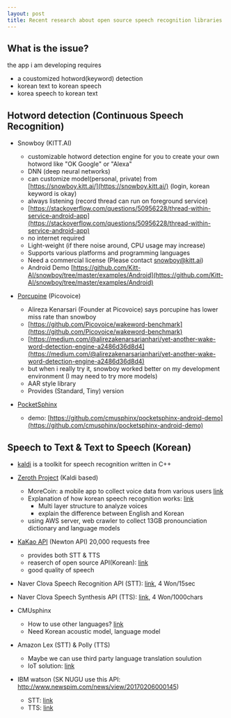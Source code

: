 ```yaml
---
layout: post
title: Recent research about open source speech recognition libraries
---
```


## What is the issue?

the app i am developing requires
* a coustomized hotword(keyword) detection
* korean text to korean speech
* korea speech to korean text

## Hotword detection (Continuous Speech Recognition)

* Snowboy (KITT.AI)
  * customizable hotword detection engine for you to create your own hotword like "OK Google" or "Alexa"
  * DNN (deep neural networks)
  * can customize model(personal, private) from [https://snowboy.kitt.ai/](https://snowboy.kitt.ai/) (login, korean keyword is okay)
  * always listening (record thread can run on foreground service) 
  * [https://stackoverflow.com/questions/50956228/thread-within-service-android-app](https://stackoverflow.com/questions/50956228/thread-within-service-android-app)
  * no internet required
  * Light-weight (if there noise around, CPU usage may increase) 
  * Supports various platforms and programming languages
  * Need a commercial license (Please contact snowboy@kitt.ai)
  * Android Demo [https://github.com/Kitt-AI/snowboy/tree/master/examples/Android](https://github.com/Kitt-AI/snowboy/tree/master/examples/Android)
  
* [Porcupine](https://github.com/Picovoice/Porcupine) (Picovoice) 
  * Alireza Kenarsari (Founder at Picovoice) says porcupine has lower miss rate than snowboy
  * [https://github.com/Picovoice/wakeword-benchmark](https://github.com/Picovoice/wakeword-benchmark)
  * [https://medium.com/@alirezakenarsarianhari/yet-another-wake-word-detection-engine-a2486d36d8d4](https://medium.com/@alirezakenarsarianhari/yet-another-wake-word-detection-engine-a2486d36d8d4)
  * but when i really try it, snowboy worked better on my development environment (I may need to try more models)
  * AAR style library
  * Provides (Standard, Tiny) version
  
* [PocketSphinx](https://cmusphinx.github.io/wiki/tutorialandroid/)
  * demo: [https://github.com/cmusphinx/pocketsphinx-android-demo](https://github.com/cmusphinx/pocketsphinx-android-demo)

## Speech to Text & Text to Speech (Korean)

* [kaldi](http://kaldi-asr.org/) is a toolkit for speech recognition written in C++

* [Zeroth Project](https://github.com/goodatlas/zeroth) (Kaldi based)
  * MoreCoin: a mobile app to collect voice data from various users [link](https://play.google.com/store/apps/details?id=com.goodatlas.morecoin)
  * Explanation of how korean speech recognition works: [link](https://github.com/goodatlas/zeroth/tree/master/s5/data/local/lm)
    * Multi layer structure to analyze voices
    * explain the difference between English and Korean
  * using AWS server, web crawler to collect 13GB pronounciation dictionary and language models

* [KaKao API](https://developers.kakao.com/docs/android/speech) (Newton API) 20,000 requests free
  * provides both STT & TTS
  * reaserch of open source API(Korean): [link](http://jse.or.kr/AJMAHS/papers/v7n8/38.pdf)
  * good quality of speech

* Naver Clova Speech Recognition API (STT): [link](https://www.ncloud.com/product/aiService/csr), 4 Won/15sec
* Naver Clova Speech Synthesis API (TTS): [link](https://www.ncloud.com/product/aiService/css), 4 Won/1000chars

* CMUsphinx
  * How to use other languages? [link](https://cmusphinx.github.io/wiki/faq/#q-how-to-add-support-for-a-new-language)
  * Need Korean acoustic model, language model

* Amazon Lex (STT) & Polly (TTS)
  * Maybe we can use third party language translation soulution
  * IoT solution: [link](https://www.dropbox.com/s/om0x7vgsenghfer/aws-iot-solution-example.PNG?dl=0)

* IBM watson (SK NUGU use this API: http://www.newspim.com/news/view/20170206000145)
  * STT: [link](https://console.bluemix.net/docs/services/speech-to-text/getting-started.html#gettingStarted)
  * TTS: [link](https://console.bluemix.net/docs/services/text-to-speech/getting-started.html#gettingStarted)
